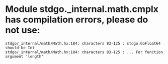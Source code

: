 # Module stdgo._internal.math.cmplx has compilation errors, please do not use:
```
stdgo/_internal/math/Math.hx:184: characters 83-125 : stdgo.GoFloat64 should be Int
stdgo/_internal/math/Math.hx:184: characters 83-125 : ... For function argument 'length'

```

